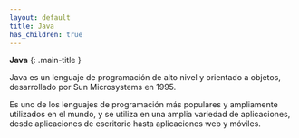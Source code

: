 ```yaml
---
layout: default
title: Java
has_children: true
---
```


**Java**
{: .main-title }

<!-- pequeña introducción a Java -->
Java es un lenguaje de programación de alto nivel y orientado a objetos, desarrollado por Sun Microsystems en 1995. 

Es uno de los lenguajes de programación más populares y ampliamente utilizados en el mundo, y se utiliza en una amplia variedad de aplicaciones, desde aplicaciones de escritorio hasta aplicaciones web y móviles.